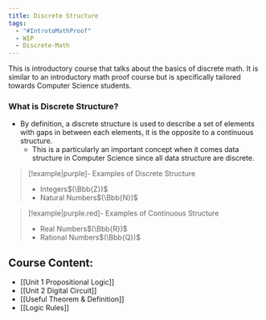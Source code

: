 ```yaml
---
title: Discrete Structure
tags:
  - "#IntrotoMathProof"
  - WIP
  - Discrete-Math
---
```

This is introductory course that talks about the basics of discrete math. 
It is similar to an introductory math proof course but is specifically tailored towards Computer Science students. 

### What is Discrete Structure? 
- By definition, a discrete structure is used to describe a set of elements with gaps in between each elements, it is the opposite to a continuous structure.
	- This is a particularly an important concept when it comes data structure in Computer Science since all data structure are discrete. 
>[!example|purple]- Examples of Discrete Structure
>- Integers$(\Bbb{Z})$
>- Natural Numbers$(\Bbb{N})$

>[!example|purple.red]- Examples of Continuous Structure
>- Real Numbers$(\Bbb{R})$
>- Rational Numbers$(\Bbb{Q})$
## Course Content: 

- [[Unit 1 Propositional Logic]]
- [[Unit 2 Digital Circuit]]
- [[Useful Theorem & Definition]]
- [[Logic Rules]]


